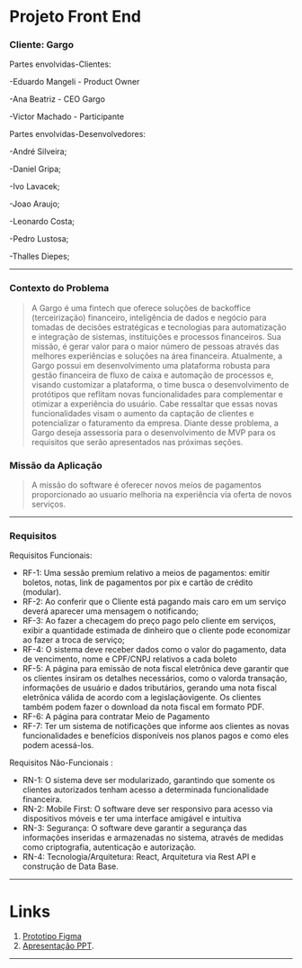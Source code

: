 # Projeto Front End

### Cliente: Gargo

Partes envolvidas-Clientes: 

-Eduardo Mangeli - Product Owner

-Ana Beatriz - CEO Gargo

-Victor Machado - Participante 

Partes envolvidas-Desenvolvedores: 

-André Silveira;

-Daniel Gripa;

-Ivo Lavacek;

-Joao Araujo;

-Leonardo Costa;

-Pedro Lustosa;

-Thalles Diepes;


---
 
### Contexto do Problema

>A Gargo é uma fintech que oferece soluções de backoffice (terceirização) financeiro, inteligência de dados e negócio para
tomadas de decisões estratégicas e tecnologias para automatização e integração de sistemas, instituições e processos
financeiros.
Sua missão, é gerar valor para o maior número de pessoas através das melhores experiências e soluções na área
financeira.
Atualmente, a Gargo possui em desenvolvimento uma plataforma robusta para gestão financeira de fluxo de caixa e
automação de processos e, visando customizar a plataforma, o time busca o desenvolvimento de protótipos que reflitam
novas funcionalidades para complementar e otimizar a experiência do usuário. Cabe ressaltar que essas novas
funcionalidades visam o aumento da captação de clientes e potencializar o faturamento da empresa.
Diante desse problema, a Gargo deseja assessoria para o desenvolvimento de MVP para os requisitos que serão
apresentados nas próximas seções.


### Missão da Aplicação
> A missão do software é oferecer novos meios de pagamentos proporcionado ao usuario melhoria na experiência via oferta de novos serviços.
---

 ### Requisitos 
 
Requisitos Funcionais:
- RF-1: Uma sessão premium relativo a meios de pagamentos: emitir boletos, notas, link de pagamentos por pix e cartão de crédito (modular).
- RF-2: Ao conferir que o Cliente está pagando mais caro em um serviço deverá aparecer uma mensagem o notificando;
- RF-3: Ao fazer a checagem do preço pago pelo cliente em serviços, exibir a quantidade estimada de dinheiro que o cliente pode economizar ao fazer a troca de serviço;
- RF-4: O sistema deve receber dados como o valor do pagamento, data de vencimento, nome e CPF/CNPJ relativos a cada boleto
- RF-5: A página para emissão de nota fiscal eletrônica deve garantir que os clientes insiram os detalhes necessários, como o valorda transação, informações de usuário e dados tributários, gerando uma nota fiscal eletrônica válida de acordo com a legislaçãovigente. Os clientes também podem fazer o download da nota fiscal em formato PDF.
- RF-6: A página para contratar Meio de Pagamento 
- RF-7: Ter um sistema de notificações que informe aos clientes as novas funcionalidades e benefícios disponíveis nos planos pagos e como eles podem acessá-los.




Requisitos Não-Funcionais :
- RN-1: O sistema deve ser modularizado, garantindo que somente os clientes autorizados tenham acesso a determinada funcionalidade financeira.
- RN-2: Mobile First: O software deve ser responsivo para acesso via dispositivos móveis e ter uma interface amigável e intuitiva
- RN-3: Segurança: O software deve garantir a segurança das informações inseridas e armazenadas no sistema, através de medidas como criptografia, autenticação e autorização.
- RN-4: Tecnologia/Arquitetura: React, Arquitetura via Rest API e construção de Data Base.
 



---

# Links

1. [Prototipo Figma](https://www.figma.com/file/UQwjuJDpzlV7yrwtp6r3X7/Prot%C3%B3tipo?node-id=0%3A1&t=zQOwD6tRuLFyWUhV-1)
2. [Apresentação PPT](https://liveestacio-my.sharepoint.com/:p:/g/personal/202204188775_alunos_ibmec_edu_br/EVYH_XzXCZNMptKcbvp-3PEBx_94LWNL4W8Sx15wsQ3vkg?e=BDLdA6).


---
